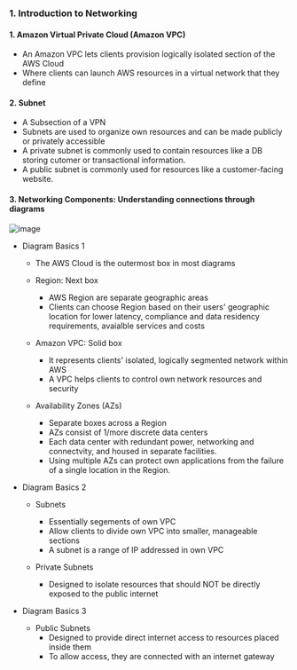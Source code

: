 ### 1. Introduction to Networking

#### 1. Amazon Virtual Private Cloud (Amazon VPC)
- An Amazon VPC lets clients provision logically isolated section of the AWS Cloud
- Where clients can launch AWS resources in a virtual network that they define

#### 2. Subnet
- A Subsection of a VPN
- Subnets are used to organize own resources and can be made publicly or privately accessible
- A private subnet is commonly used to contain resources like a DB storing cutomer or transactional information.
- A public subnet is commonly used for resources like a customer-facing website.

#### 3. Networking Components: Understanding connections through diagrams
![image](https://github.com/user-attachments/assets/120be34d-495c-40c2-aaa4-d1c74df82ad8)

- Diagram Basics 1
  - The AWS Cloud is the outermost box in most diagrams

  - Region: Next box
    - AWS Region are separate geographic areas
    - Clients can choose Region based on their users' geographic location for lower latency, compliance and data residency requirements, avaialble services and costs

  - Amazon VPC: Solid box
    - It represents clients' isolated, logically segmented network within AWS
    - A VPC helps clients to control own network resources and security

  - Availability Zones (AZs)
    - Separate boxes across a Region
    - AZs consist of 1/more discrete data centers
    - Each data center with redundant power, networking and connectvity, and housed in separate facilities.
    - Using multiple AZs can protect own applications from the failure of a single location in the Region.

- Diagram Basics 2
  - Subnets
    - Essentially segements of own VPC
    - Allow clients to divide own VPC into smaller, manageable sections
    - A subnet is a range of IP addressed in own VPC
   
  - Private Subnets
    - Designed to isolate resources that should NOT be directly exposed to the public internet

- Diagram Basics 3
  - Public Subnets
    - Designed to provide direct internet access to resources placed inside them
    - To allow access, they are connected with an internet gateway
  
